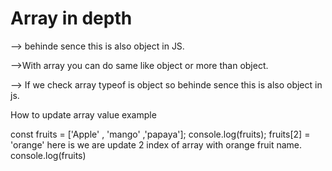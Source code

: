 # Array in depth  
--> behinde sence this is also object in JS.

-->With array you can do same like object or more than object.

--> If we check array typeof is object so behinde sence this is also object in js.

How to update array value 
example 

const fruits = ['Apple' , 'mango' ,'papaya'];
console.log(fruits);
fruits[2] = 'orange' here is we are update 2 index of array with orange fruit name.
console.log(fruits)